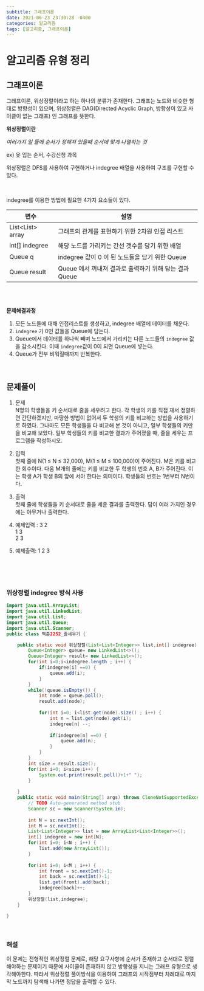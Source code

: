 ```yaml
---
subtitle: 그래프이론
date: 2021-06-23 23:30:28 -0400
categories: 알고리즘
tags: [알고리즘, 그래프이론]
---
```


# 알고리즘 유형 정리

## 그래프이론

그래프이론, 위상정렬이라고 하는 하나의 분류가 존재한다.
그래프는 노드와 비슷한 형태로 방향성이 있으며, 위상정렬은 DAG(Directed Acyclic Graph, 방향성이 있고 사이클이 없는 그래프) 인 그래프를 뜻한다.



**위상정렬이란**

*여러가지 일 들에 순서가 정해져 있을때 순서에 맞게 나열하는 것*

ex) 옷 입는 순서, 수강신청 과목

위상정렬은 DFS를 사용하여 구현하거나 indegree 배열을 사용하여 구조를 구현할 수 있다.

<br>

indegree를 이용한 방법에 필요한 4가지 요소들이 있다.

|변수|설명|
|--- |---|
|List<List<Integer>> array|그래프의 관계를 표현하기 위한 2차원 인접 리스트|
|int[] indegree	| 해당 노드를 가리키는 간선 갯수를 담기 위한 배열|
|Queue<Integer> q	| indegree 값이 0 이 된 노드들을 담기 위한 Queue|
|Queue<Integer> result| Queue 에서 꺼내져 결과로 출력하기 위해 담는 결과 Queue|

<br><br>

**문제해결과정**
1. 모든 노드들에 대해 인접리스트를 생성하고, indegree 배열에 데이터를 채운다.
1. `indegree` 가 0인 값들을 Queue에 담는다.
1. Queue에서 데이터를 하나씩 빼며 노드에서 가리키는 다른 노드들의 `indegree` 값을 감소시킨다. 이때 `indegree`값이 0이 되면 Queue에 넣는다.
1. Queue가 전부 비워질때까지 반복한다.




<br>


## 문제풀이

1. 문제 <br>
N명의 학생들을 키 순서대로 줄을 세우려고 한다. 각 학생의 키를 직접 재서 정렬하면 간단하겠지만, 마땅한 방법이 없어서 두 학생의 키를 비교하는 방법을 사용하기로 하였다. 그나마도 모든 학생들을 다 비교해 본 것이 아니고, 일부 학생들의 키만을 비교해 보았다.
일부 학생들의 키를 비교한 결과가 주어졌을 때, 줄을 세우는 프로그램을 작성하시오.


2. 입력 <br>
첫째 줄에 N(1 ≤ N ≤ 32,000), M(1 ≤ M ≤ 100,000)이 주어진다. M은 키를 비교한 회수이다. 다음 M개의 줄에는 키를 비교한 두 학생의 번호 A, B가 주어진다. 이는 학생 A가 학생 B의 앞에 서야 한다는 의미이다.
학생들의 번호는 1번부터 N번이다.

2. 출력 <br>
첫째 줄에 학생들을 키 순서대로 줄을 세운 결과를 출력한다. 답이 여러 가지인 경우에는 아무거나 출력한다.



1. 예제입력 :
3 2 <br>
1 3<br>
2 3<br>

1. 예제출력:
1 2 3

<br>
<br>


<br>

### 위상정렬 indegree 방식 사용


```JAVA
import java.util.ArrayList;
import java.util.LinkedList;
import java.util.List;
import java.util.Queue;
import java.util.Scanner;
public class 백준2252_줄세우기 {

	public static void 위상정렬(List<List<Integer>> list,int[] indegree) {
		Queue<Integer> queue= new LinkedList<>();
		Queue<Integer> result= new LinkedList<>();
		for(int i=0;i<indegree.length ; i++) {
			if(indegree[i] ==0) {
				queue.add(i);
			}
		}
		while(!queue.isEmpty()) {
			int node = queue.poll();
			result.add(node);
			
			for(int i=0; i<list.get(node).size() ; i++) {
				int n = list.get(node).get(i);
				indegree[n] --;
				
				if(indegree[n] ==0) {
					queue.add(n);
				}
			}
		}
		int size = result.size();
		for(int i=0; i<size;i++) {
			System.out.print(result.poll()+1+" ");	
		}
		
	}
	public static void main(String[] args) throws CloneNotSupportedException {
		// TODO Auto-generated method stub
		Scanner sc = new Scanner(System.in);
		
		int N = sc.nextInt();
		int M = sc.nextInt();
		List<List<Integer>> list = new ArrayList<List<Integer>>();
		int[] indegree = new int[N];
		for(int i=0; i<N ; i++) {
			list.add(new ArrayList());
		}
		
		for(int i=0; i<M ; i++) {
			int front = sc.nextInt()-1;
			int back = sc.nextInt()-1;
			list.get(front).add(back);
			indegree[back]++;
		}
		위상정렬(list,indegree);
	}

}
```

<br>


### 해설
이 문제는 전형적인 위상정렬 문제로, 해당 요구사항에 순서가 존재하고 순서대로 정렬해야하는 문제이기 때문에 사이클이 존재하지 않고 방향성을 지니는 그래프 유형으로 생각해야한다.
따라서 위상정렬 풀이방식을 이용하여 그래프의 시작점부터 차례대로 마지막 노드까지 탐색해 나가면 정답을 출력할 수 있다.